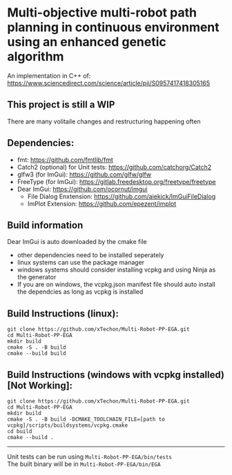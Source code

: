 # Multi-objective multi-robot path planning in continuous environment using an enhanced genetic algorithm
An implementation in C++ of: https://www.sciencedirect.com/science/article/pii/S0957417418305165

## This project is still a WIP
There are many volitaile changes and restructuring happening often

## Dependencies:
- fmt: https://github.com/fmtlib/fmt
- Catch2 (optional) for Unit tests: https://github.com/catchorg/Catch2
- glfw3 (for ImGui): https://github.com/glfw/glfw
- FreeType (for ImGui): https://gitlab.freedesktop.org/freetype/freetype
- Dear ImGui: https://github.com/ocornut/imgui
    - File Dialog Enxtension: https://github.com/aiekick/ImGuiFileDialog
    - ImPlot Extension: https://github.com/epezent/implot

## Build information
Dear ImGui is auto downloaded by the cmake file
- other dependencies need to be installed seperately
- linux systems can use the package manager
- windows systems should consider installing vcpkg and using Ninja as the generator
- If you are on windows, the vcpkg.json manifest file should auto install the dependcies as long as vcpkg is installed

## Build Instructions (linux):
```
git clone https://github.com/xTechon/Multi-Robot-PP-EGA.git
cd Multi-Robot-PP-EGA
mkdir build
cmake -S . -B build
cmake --build build
```
## Build Instructions (windows with vcpkg installed) [Not Working]:
```
git clone https://github.com/xTechon/Multi-Robot-PP-EGA.git
cd Multi-Robot-PP-EGA
mkdir build
cmake -S . -B build -DCMAKE_TOOLCHAIN_FILE=[path to vcpkg]/scripts/buildsystems/vcpkg.cmake
cd build
cmake --build .
```
---
Unit tests can be run using `Multi-Robot-PP-EGA/bin/tests`
<br>The built binary will be in `Multi-Robot-PP-EGA/bin/EGA`
